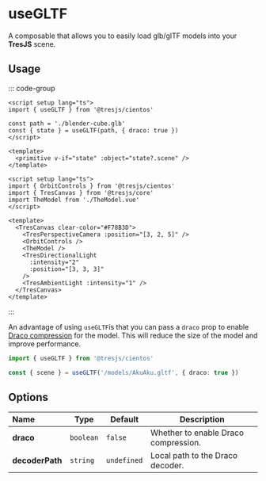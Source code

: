 # useGLTF

<DocsDemo>
  <UseGLTFDemo />
</DocsDemo>

A composable that allows you to easily load glb/glTF models into your **TresJS** scene.

## Usage

::: code-group
```vue{2,6} [TheModel.vue]
<script setup lang="ts">
import { useGLTF } from '@tresjs/cientos'

const path = './blender-cube.glb'
const { state } = useGLTF(path, { draco: true })
</script>

<template>
  <primitive v-if="state" :object="state?.scene" />
</template>
```
```vue [app.vue]
<script setup lang="ts">
import { OrbitControls } from '@tresjs/cientos'
import { TresCanvas } from '@tresjs/core'
import TheModel from './TheModel.vue'
</script>

<template>
  <TresCanvas clear-color="#F78B3D">
    <TresPerspectiveCamera :position="[3, 2, 5]" />
    <OrbitControls />
    <TheModel />
    <TresDirectionalLight
      :intensity="2"
      :position="[3, 3, 3]"
    />
    <TresAmbientLight :intensity="1" />
  </TresCanvas>
</template>
```

:::

An advantage of using `useGLTF`is that you can pass a `draco` prop to enable [Draco compression](https://threejs.org/docs/index.html?q=drac#examples/en/loaders/DRACOLoader) for the model. This will reduce the size of the model and improve performance.

```ts
import { useGLTF } from '@tresjs/cientos'

const { scene } = useGLTF('/models/AkuAku.gltf', { draco: true })
```

## Options

| Name            | Type      | Default     | Description                          |
| :-------------- | --------- | ----------- | ------------------------------------ |
| **draco**       | `boolean` | `false`     | Whether to enable Draco compression. |
| **decoderPath** | `string`  | `undefined` | Local path to the Draco decoder.     |

